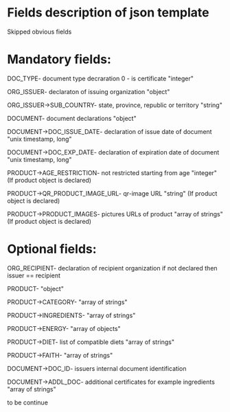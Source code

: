 # Fields description of json template

Skipped obvious fields

# Mandatory fields:

DOC_TYPE- document type decraration 0 - is certificate "integer"

ORG_ISSUER- declaraton of issuing organization "object"

ORG_ISSUER->SUB_COUNTRY- state, province, republic or territory "string"

DOCUMENT- document declarations "object"

DOCUMENT->DOC_ISSUE_DATE- declaration of issue date of document "unix timestamp, long"

DOCUMENT->DOC_EXP_DATE- declaration of expiration date of document "unix timestamp, long"

PRODUCT->AGE_RESTRICTION- not restricted starting from age "integer" (If product object is declared)

PRODUCT->QR_PRODUCT_IMAGE_URL- qr-image URL "string" (If product object is declared)

PRODUCT->PRODUCT_IMAGES- pictures URLs of product "array of strings" (If product object is declared)


# Optional fields:

ORG_RECIPIENT- declaration of recipient organization if not declared then issuer == recipient

PRODUCT- "object"

PRODUCT->CATEGORY- "array of strings"

PRODUCT->INGREDIENTS- "array of strings"

PRODUCT->ENERGY- "array of objects"

PRODUCT->DIET- list of compatible diets "array of strings"

PRODUCT->FAITH- "array of strings"

DOCUMENT->DOC_ID- issuers internal document identification

DOCUMENT->ADDL_DOC- additional certificates for example ingredients "array of strings"


to be continue
